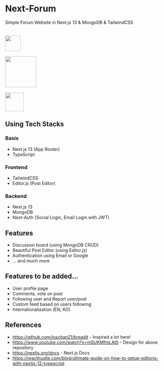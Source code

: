 # Next-Forum

Simple Forum Website in Next.js 13 & MongoDB & TailwindCSS <br /><br /><br />
<img src='https://upload.wikimedia.org/wikipedia/commons/thumb/8/8e/Nextjs-logo.svg/591px-Nextjs-logo.svg.png?20230404233503' height='50' ><br /><br/>
<img src='https://upload.wikimedia.org/wikipedia/commons/thumb/9/93/MongoDB_Logo.svg/2560px-MongoDB_Logo.svg.png' height='100'><br/><br/>
<img src='https://upload.wikimedia.org/wikipedia/commons/thumb/9/95/Tailwind_CSS_logo.svg/768px-Tailwind_CSS_logo.svg.png?20220224135351' height='60'>

## Using Tech Stacks

### Basis

- Next.js 13 (App Router)
- TypeScript

### Frontend

- TailwindCSS
- Editor.js (Post Editor)

### Backend

- Next.js 13
- MongoDB
- Next-Auth (Social Login, Email Login with JWT)

## Features

- Discussion board (using MongoDB CRUD)
- Beautiful Post Editor (using Editor.js)
- Authentication using Email or Google
- ... and much more

## Features to be added...

- User profile page
- Comments, vote on post
- Following user and Report user/post
- Custom feed based on users following
- Internationalization (EN, KO)

## References

- https://github.com/joschan21/breadit - Inspired a lot here!
- https://www.youtube.com/watch?v=mSUKMfmLAt0 - Design for above repository
- https://nextjs.org/docs - Next.js Docs
- https://reacthustle.com/blog/ultimate-guide-on-how-to-setup-editorjs-with-nextjs-12-typescript
